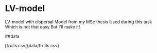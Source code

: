 # LV-model
LV-model with dispersal
Model from my MSc thesis
Used during this task
Which is not that easy
But I'll make it!

##data

[fruits.csv]{data/fruits.csv}


